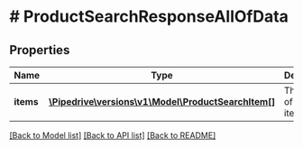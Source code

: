 # # ProductSearchResponseAllOfData

## Properties

Name | Type | Description | Notes
------------ | ------------- | ------------- | -------------
**items** | [**\Pipedrive\versions\v1\Model\ProductSearchItem[]**](ProductSearchItem.md) | The array of found items | [optional]

[[Back to Model list]](../README.md#documentation-for-models) [[Back to API list]](../README.md#documentation-for-api-endpoints) [[Back to README]](../README.md)
